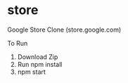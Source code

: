 # store
Google Store Clone (store.google.com)

To Run
1. Download Zip
2. Run npm install
3. npm start
